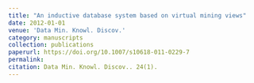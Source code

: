 ```yaml
---
title: "An inductive database system based on virtual mining views"
date: 2012-01-01
venue: 'Data Min. Knowl. Discov.'
category: manuscripts
collection: publications
paperurl: https://doi.org/10.1007/s10618-011-0229-7
permalink: 
citation: Data Min. Knowl. Discov.. 24(1).
---
```

